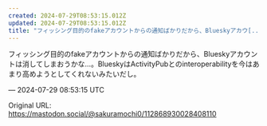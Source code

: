 ```yaml
---
created: 2024-07-29T08:53:15.012Z
updated: 2024-07-29T08:53:15.012Z
title: "フィッシング目的のfakeアカウントからの通知ばかりだから、Blueskyアカウ[...]"
---
```


<p>フィッシング目的のfakeアカウントからの通知ばかりだから、Blueskyアカウントは消してしまおうかな…。BlueskyはActivityPubとのinteroperabilityを今はあまり高めようとしてくれないみたいだし。</p>

&mdash; 2024-07-29 08:53:15 UTC

Original URL: https://mastodon.social/@sakuramochi0/112868930028408110
